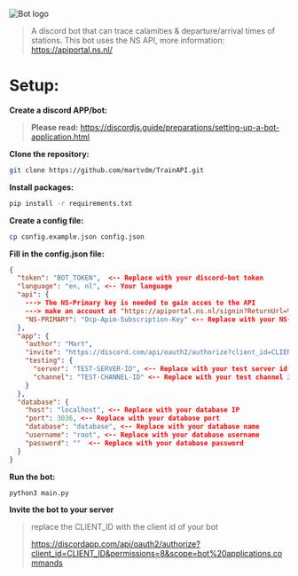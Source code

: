 ![Bot logo](https://cdn.discordapp.com/attachments/885185159522041867/962433451779309588/trainapi.PNG)

> A discord bot that can trace calamities &amp; departure/arrival times of stations. This bot uses the NS API, more information: https://apiportal.ns.nl/



# Setup:
**Create a discord APP/bot:**

> **Please read:** https://discordjs.guide/preparations/setting-up-a-bot-application.html

**Clone the repository:**
```bash
git clone https://github.com/martvdm/TrainAPI.git
```

**Install packages:**
```bash
pip install -r requirements.txt
```

**Create a config file:**
```bash
cp config.example.json config.json
```

**Fill in the config.json file:**

```json
{
  "token": "BOT_TOKEN",  <-- Replace with your discord-bot token
  "language": "en, nl", <-- Your language
  "api": {
    ---> The NS-Primary key is needed to gain acces to the API
    ---> make an account at "https://apiportal.ns.nl/signin?ReturnUrl=%2F"
    "NS-PRIMARY": "Ocp-Apim-Subscription-Key" <-- Replace with your NS-Primary key
  },
  "app": {
    "author": "Mart",
    "invite": "https://discord.com/api/oauth2/authorize?client_id=CLIENT_ID&permissions=8&scope=bot%20applications.commands", <-- Modify the url with your client id
    "testing": {
      "server": "TEST-SERVER-ID", <-- Replace with your test server id (optional)
      "channel": "TEST-CHANNEL-ID" <-- Replace with your test channel id (optional)
    }
  },
  "database": { 
    "host": "localhost", <-- Replace with your database IP
    "port": 3036, <-- Replace with your database port
    "database": "database", <-- Replace with your database name
    "username": "root", <-- Replace with your database username
    "password": ""  <-- Replace with your database password
  }
}
```

**Run the bot:**
```bash
python3 main.py
```

**Invite the bot to your server**

> replace the CLIENT_ID with the client id of your bot
> 
> https://discordapp.com/api/oauth2/authorize?client_id=CLIENT_ID&permissions=8&scope=bot%20applications.commands


